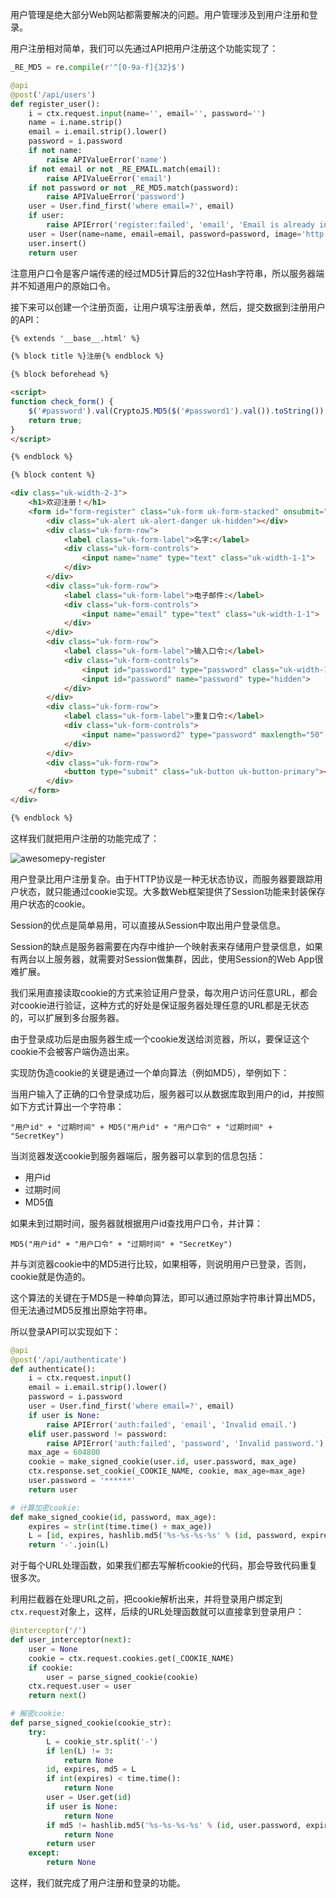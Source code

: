 用户管理是绝大部分Web网站都需要解决的问题。用户管理涉及到用户注册和登录。

用户注册相对简单，我们可以先通过API把用户注册这个功能实现了：

```python
_RE_MD5 = re.compile(r'^[0-9a-f]{32}$')

@api
@post('/api/users')
def register_user():
    i = ctx.request.input(name='', email='', password='')
    name = i.name.strip()
    email = i.email.strip().lower()
    password = i.password
    if not name:
        raise APIValueError('name')
    if not email or not _RE_EMAIL.match(email):
        raise APIValueError('email')
    if not password or not _RE_MD5.match(password):
        raise APIValueError('password')
    user = User.find_first('where email=?', email)
    if user:
        raise APIError('register:failed', 'email', 'Email is already in use.')
    user = User(name=name, email=email, password=password, image='http://www.gravatar.com/avatar/%s?d=mm&s=120' % hashlib.md5(email).hexdigest())
    user.insert()
    return user

```

注意用户口令是客户端传递的经过MD5计算后的32位Hash字符串，所以服务器端并不知道用户的原始口令。

接下来可以创建一个注册页面，让用户填写注册表单，然后，提交数据到注册用户的API：

```html
{% extends '__base__.html' %}

{% block title %}注册{% endblock %}

{% block beforehead %}

<script>
function check_form() {
    $('#password').val(CryptoJS.MD5($('#password1').val()).toString());
    return true;
}
</script>

{% endblock %}

{% block content %}

<div class="uk-width-2-3">
    <h1>欢迎注册！</h1>
    <form id="form-register" class="uk-form uk-form-stacked" onsubmit="return check_form()">
        <div class="uk-alert uk-alert-danger uk-hidden"></div>
        <div class="uk-form-row">
            <label class="uk-form-label">名字:</label>
            <div class="uk-form-controls">
                <input name="name" type="text" class="uk-width-1-1">
            </div>
        </div>
        <div class="uk-form-row">
            <label class="uk-form-label">电子邮件:</label>
            <div class="uk-form-controls">
                <input name="email" type="text" class="uk-width-1-1">
            </div>
        </div>
        <div class="uk-form-row">
            <label class="uk-form-label">输入口令:</label>
            <div class="uk-form-controls">
                <input id="password1" type="password" class="uk-width-1-1">
                <input id="password" name="password" type="hidden">
            </div>
        </div>
        <div class="uk-form-row">
            <label class="uk-form-label">重复口令:</label>
            <div class="uk-form-controls">
                <input name="password2" type="password" maxlength="50" placeholder="重复口令" class="uk-width-1-1">
            </div>
        </div>
        <div class="uk-form-row">
            <button type="submit" class="uk-button uk-button-primary"><i class="uk-icon-user"></i> 注册</button>
        </div>
    </form>
</div>

{% endblock %}
```
这样我们就把用户注册的功能完成了：

![awesomepy-register](http://www.liaoxuefeng.com/files/attachments/001402407467106118e43dca92a4ba58de97789244b0c77000/)

用户登录比用户注册复杂。由于HTTP协议是一种无状态协议，而服务器要跟踪用户状态，就只能通过cookie实现。大多数Web框架提供了Session功能来封装保存用户状态的cookie。

Session的优点是简单易用，可以直接从Session中取出用户登录信息。

Session的缺点是服务器需要在内存中维护一个映射表来存储用户登录信息，如果有两台以上服务器，就需要对Session做集群，因此，使用Session的Web App很难扩展。

我们采用直接读取cookie的方式来验证用户登录，每次用户访问任意URL，都会对cookie进行验证，这种方式的好处是保证服务器处理任意的URL都是无状态的，可以扩展到多台服务器。

由于登录成功后是由服务器生成一个cookie发送给浏览器，所以，要保证这个cookie不会被客户端伪造出来。

实现防伪造cookie的关键是通过一个单向算法（例如MD5），举例如下：

当用户输入了正确的口令登录成功后，服务器可以从数据库取到用户的id，并按照如下方式计算出一个字符串：

```
"用户id" + "过期时间" + MD5("用户id" + "用户口令" + "过期时间" + "SecretKey")

```

当浏览器发送cookie到服务器端后，服务器可以拿到的信息包括：

- 用户id
- 过期时间
- MD5值

如果未到过期时间，服务器就根据用户id查找用户口令，并计算：

```
MD5("用户id" + "用户口令" + "过期时间" + "SecretKey")

```

并与浏览器cookie中的MD5进行比较，如果相等，则说明用户已登录，否则，cookie就是伪造的。

这个算法的关键在于MD5是一种单向算法，即可以通过原始字符串计算出MD5，但无法通过MD5反推出原始字符串。

所以登录API可以实现如下：

```python
@api
@post('/api/authenticate')
def authenticate():
    i = ctx.request.input()
    email = i.email.strip().lower()
    password = i.password
    user = User.find_first('where email=?', email)
    if user is None:
        raise APIError('auth:failed', 'email', 'Invalid email.')
    elif user.password != password:
        raise APIError('auth:failed', 'password', 'Invalid password.')
    max_age = 604800
    cookie = make_signed_cookie(user.id, user.password, max_age)
    ctx.response.set_cookie(_COOKIE_NAME, cookie, max_age=max_age)
    user.password = '******'
    return user

# 计算加密cookie:
def make_signed_cookie(id, password, max_age):
    expires = str(int(time.time() + max_age))
    L = [id, expires, hashlib.md5('%s-%s-%s-%s' % (id, password, expires, _COOKIE_KEY)).hexdigest()]
    return '-'.join(L)

```

对于每个URL处理函数，如果我们都去写解析cookie的代码，那会导致代码重复很多次。

利用拦截器在处理URL之前，把cookie解析出来，并将登录用户绑定到`ctx.request`对象上，这样，后续的URL处理函数就可以直接拿到登录用户：

```python
@interceptor('/')
def user_interceptor(next):
    user = None
    cookie = ctx.request.cookies.get(_COOKIE_NAME)
    if cookie:
        user = parse_signed_cookie(cookie)
    ctx.request.user = user
    return next()

# 解密cookie:
def parse_signed_cookie(cookie_str):
    try:
        L = cookie_str.split('-')
        if len(L) != 3:
            return None
        id, expires, md5 = L
        if int(expires) < time.time():
            return None
        user = User.get(id)
        if user is None:
            return None
        if md5 != hashlib.md5('%s-%s-%s-%s' % (id, user.password, expires, _COOKIE_KEY)).hexdigest():
            return None
        return user
    except:
        return None

```

这样，我们就完成了用户注册和登录的功能。
